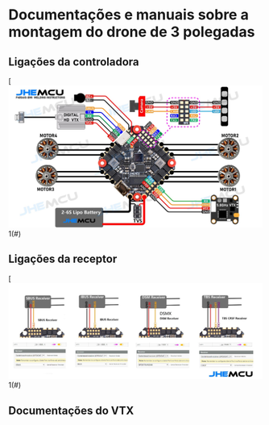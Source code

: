 # Documentações e manuais sobre a montagem do drone de 3 polegadas

## Ligações da controladora
[![](ghf405aio-icm.jpg)1(#)

## Ligações da receptor
[![](ghf405aio-icm_receiver.jpg)1(#)


## Documentações do VTX
[](https://github.com/edilsoncorrea/drone3inch/blob/main/vtx/README.md)
